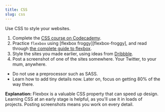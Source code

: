```yaml
---
title: CSS
slug: css
---
```


Use CSS to style your websites.

  1. Complete the [CSS course on Codecademy][codeacademy-css].
  2. Practice `flexbox` using [flexbox froggy][flexbox-froggy], and read through
     [the complete guide to flexbox][complete-flexbox].
  3. Style the sites you made earlier, using ideas from [Dribbble][dribbble].
  4. Post a screenshot of one of the sites somewhere. Your Twitter, to your mum,
     anywhere.

[codeacademy-css]: https://www.codecademy.com/learn/learn-css
[complete-flexbox]:  https://css-tricks.com/snippets/css/a-guide-to-flexbox/
[dribbble]: https://dribbble.com/

* Do not use a preprocessor such as SASS.
* Learn how to add tiny details now. Later on, focus on getting 80% of the way
  there.

**Explanation:** Flexbox is a valuable CSS property that can speed up design.
Learning CSS at an early stage is helpful, as you'll use it in loads of
projects. Posting screenshots means you work on every detail.
